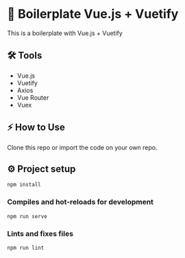 # 🚀 Boilerplate Vue.js + Vuetify

This is a boilerplate with Vue.js + Vuetify

## 🛠 Tools
- Vue.js
- Vuetify
- Axios
- Vue Router
-  Vuex



## ⚡️ How to Use

Clone this repo or import the code on your own repo.

## ⚙️ Project setup
```
npm install
```

### Compiles and hot-reloads for development
```
npm run serve
```

### Lints and fixes files
```
npm run lint
```